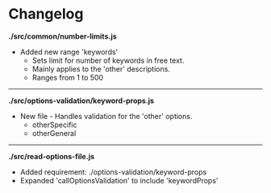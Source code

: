 # Changelog

**./src/common/number-limits.js**
* Added new range 'keywords'
	* Sets limit for number of keywords in free text.
	* Mainly applies to the 'other' descriptions.
	* Ranges from 1 to 500

---

**./src/options-validation/keyword-props.js**
* New file - Handles validation for the 'other' options.
	* otherSpecific
	* otherGeneral

---

**./src/read-options-file.js**
* Added requirement: ./options-validation/keyword-props
* Expanded 'callOptionsValidation' to include 'keywordProps'
